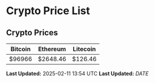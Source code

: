 # Crypto Price List

## Crypto Prices
| Bitcoin | Ethereum | Litecoin |
| ------- | -------- | -------- |
| $96966 | $2648.46 | $126.46 |
**Last Updated:** 2025-02-11 13:54 UTC
**Last Updated:** $DATE$
